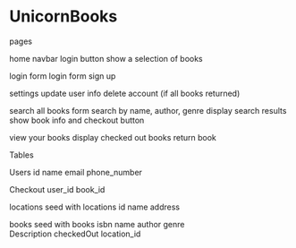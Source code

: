 # UnicornBooks

pages

home
  navbar
     login button
  show a selection of books

login
  form login
  form sign up

settings
  update user info
  delete account (if all books returned)

search all books
  form search by name, author, genre
  display search results
    show book info and checkout button

view your books
  display checked out books
    return book


Tables

Users
   id
   name
   email
   phone_number

Checkout
   user_id
   book_id

locations seed with locations
   id
   name
   address

books  seed with books
   isbn
   name
   author
   genre   
   Description
   checkedOut
   location_id